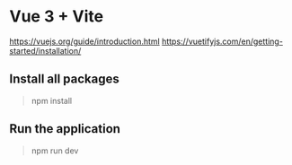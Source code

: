 # Vue 3 + Vite

<https://vuejs.org/guide/introduction.html>
<https://vuetifyjs.com/en/getting-started/installation/>

## Install all packages

> npm install

## Run the application

> npm run dev
